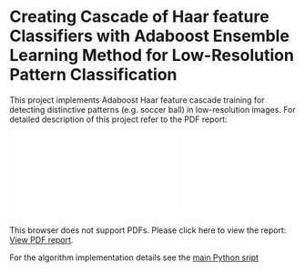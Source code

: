 # Creating Cascade of Haar feature Classifiers with Adaboost Ensemble Learning Method for Low-Resolution Pattern Classification

This project implements Adaboost Haar feature cascade training for detecting distinctive patterns (e.g. soccer ball) in low-resolution images. For detailed description of this project refer to the PDF report:

<object data="adaboost_report.pdf" type="application/pdf" width="700px" height="700px">
    <embed src="adaboost_report.pdf">
        <p>This browser does not support PDFs. Please click here to view the report: <a href="adaboost_report.pdf">View PDF report</a>.</p>
    </embed>
</object>

For the algorithm implementation details see the [main Python sript](adaboost_haar.py)

